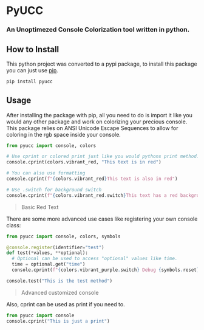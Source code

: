 # PyUCC

### An Unoptimezed Console Colorization tool written in python.

## How to Install

This python project was converted to a pypi package, to install this package you can just use [pip](https://pypi.org/project/pip/).

```python
pip install pyucc
```

## Usage

After installing the package with pip, all you need to do is import it like you would any other package and work on colorizing your precious console. This package relies on ANSI Unicode Escape Sequences to allow for coloring in the rgb space inside your console.

```python
from pyucc import console, colors

# Use cprint or colored print just like you would pythons print method.
console.cprint(colors.vibrant_red, "This text is in red")

# You can also use formatting
console.cprint(f"{colors.vibrant_red}This text is also in red")

# Use .switch for background switch
console.cprint(f"{colors.vibrant_red.switch}This text has a red background")
```

> Basic Red Text

There are some more advanced use cases like registering your own console class:

```python
from pyucc import console, colors, symbols

@console.register(identifier="test")
def test(*values, **optional):
  # Optional can be used to access "optional" values like time.
  time = optional.get("time")
  console.cprint(f"{colors.vibrant_purple.switch} Debug {symbols.reset} {colors.chex('#aaaaaa')}{time}{symbols.reset}", *values)

console.test("This is the test method")
```

> Advanced customized console

Also, cprint can be used as print if you need to.

```python
from pyucc import console
console.cprint("This is just a print")
```
